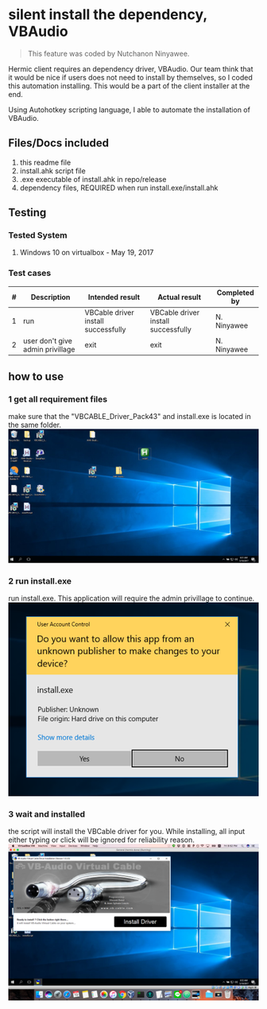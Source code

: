 # silent install the dependency, VBAudio

> This feature was coded by Nutchanon Ninyawee.

Hermic client requires an dependency driver, VBAudio. Our team think that it would be nice if users does not need to install by themselves, so I coded this automation installing. This would be a part of the client installer at the end.

Using Autohotkey scripting language, I able to automate the installation of VBAudio.

## Files/Docs included
1. this readme file
2. install.ahk script file
3. .exe executable of install.ahk in repo/release
4. dependency files, REQUIRED when run install.exe/install.ahk

## Testing
### Tested System
1. Windows 10 on virtualbox - May 19, 2017

### Test cases
\# | Description | Intended result | Actual result | Completed by
-- | ----------- | --------------- | ------------- | ------------
1 | run | VBCable driver install successfully | VBCable driver install successfully | N. Ninyawee
2 | user don't give admin privillage | exit | exit | N. Ninyawee


## how to use
### 1 get all requirement files
make sure that the "VBCABLE_Driver_Pack43" and install.exe is located in the same folder.
![entireScreen](https://raw.githubusercontent.com/codustry/Hermic/master/AutoInstall/images/entireScreen.png)
### 2 run install.exe
run install.exe. This application will require the admin privillage to continue.
![runAsAdmin](https://raw.githubusercontent.com/codustry/Hermic/master/AutoInstall/images/1runAsAdminPrompt.png)
### 3 wait and installed
the script will install the VBCable driver for you. While installing, all input either typing or click will be ignored for reliability reason.
![installing](https://raw.githubusercontent.com/codustry/Hermic/master/AutoInstall/images/2VBCableInstallAutomation.png)
